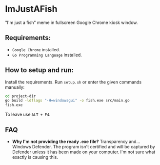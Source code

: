 # ImJustAFish

"I'm just a fish" meme in fullscreen Google Chrome kiosk window.

## Requirements:

- `Google Chrome` installed.
- `Go Programming Language` installed.

## How to setup and run:

Install the requirements. Run `setup.sh` or enter the given commands manually: 
```bash
cd project-dir
go build -ldflags "-H=windowsgui" -o fish.exe src/main.go
fish.exe
```
To leave use `ALT + F4`.

## FAQ
- **Why I'm not providing the ready .exe file?** Transparency and... Windows Defender. The program isn't certified and will be captured by Defender unless it has been made on your computer. I'm not sure what exactly is causing this.

